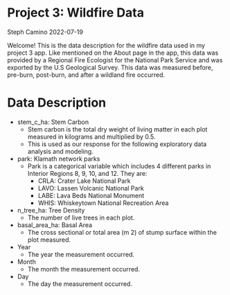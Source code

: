 Project 3: Wildfire Data
================
Steph Camino
2022-07-19

Welcome! This is the data description for the wildfire data used in my
project 3 app. Like mentioned on the About page in the app, this data
was provided by a Regional Fire Ecologist for the National Park Service
and was exported by the U.S Geological Survey. This data was measured
before, pre-burn, post-burn, and after a wildland fire occurred.

# Data Description

-   stem_c\_ha: Stem Carbon
    -   Stem carbon is the total dry weight of living matter in each
        plot measured in kilograms and multiplied by 0.5.
    -   This is used as our response for the following exploratory data
        analysis and modeling.
-   park: Klamath network parks
    -   Park is a categorical variable which includes 4 different parks
        in Interior Regions 8, 9, 10, and 12. They are:
        -   CRLA: Crater Lake National Park
        -   LAVO: Lassen Volcanic National Park
        -   LABE: Lava Beds National Monument
        -   WHIS: Whiskeytown National Recreation Area
-   n_tree_ha: Tree Density
    -   The number of live trees in each plot.
-   basal_area_ha: Basal Area
    -   The cross sectional or total area (m 2) of stump surface within
        the plot measured.
-   Year
    -   The year the measurement occurred.
-   Month
    -   The month the measurement occurred.
-   Day
    -   The day the measurement occurred.

